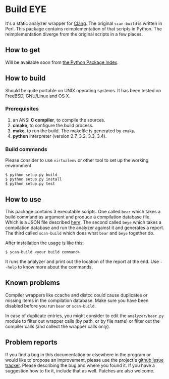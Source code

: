 Build EYE
=========

It's a static analyzer wrapper for [Clang][CLANG]. The original `scan-build`
is written in Perl. This package contains reimplementation of that scripts
in Python. The reimplementation diverge from the original scripts in a few
places.

  [CLANG]: http://clang.llvm.org/

How to get
----------

Will be available soon from [the Python Package Index][PyPI].

  [PyPI]: https://pypi.python.org/pypi

How to build
------------

Should be quite portable on UNIX operating systems. It has been tested on
FreeBSD, GNU/Linux and OS X.

### Prerequisites

1. an ANSI **C compiler**, to compile the sources.
2. **cmake**, to configure the build process.
3. **make**, to run the build. The makefile is generated by `cmake`.
4. **python** interpreter (version 2.7, 3.2, 3.3, 3.4).

### Build commands

Please consider to use `virtualenv` or other tool to set up the working
environment.

    $ python setup.py build
    $ python setup.py install
    $ python setup.py test


How to use
----------

This package contains 3 executable scripts. One called `bear` which takes
a build command as argument and produce a compilation database file. Which
is a JSON file described [here][JCDB]. The second called `beye` which takes
a compilation database and run the analyzer against it and generates a report.
The third called `scan-build` which does what `bear` and `beye` together do.

After installation the usage is like this:

    $ scan-build <your build command>

It runs the analyzer and print out the location of the report at the end.
Use `--help` to know more about the commands.

  [JCDB]: http://clang.llvm.org/docs/JSONCompilationDatabase.html

Known problems
--------------

Compiler wrappers like ccache and distcc could cause duplicates or missing
items in the compilation database. Make sure you have been disabled before
you run `bear` or `scan-build`.

In case of duplicate entries, you might consider to edit the
`analyzer/bear.py` module to filter out wrapper calls (by path, or by file
name) or filter out the compiler calls (and collect the wrapper calls only).

Problem reports
---------------
If you find a bug in this documentation or elsewhere in the program or would
like to propose an improvement, please use the project's [github issue
tracker][ISSUES]. Please describing the bug and where you found it. If you
have a suggestion how to fix it, include that as well. Patches are also
welcome.

  [ISSUES]: https://github.com/rizsotto/Beye/issues
